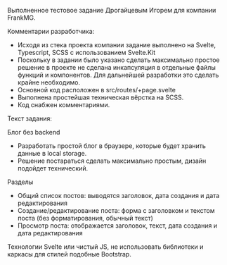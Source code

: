Выполненное тестовое задание Дрогайцевым Игорем для компании FrankMG.

Комментарии разработчика: 

- Исходя из стека проекта компании задание выполнено на Svelte, Typescript, SCSS c использованием Svelte.Kit
- Поскольку в задании было указано сделать максимально простое решение в проекте не сделана инкапсуляция в отдельные файлы функций и компонентов. Для дальнейшей разработки это сделать крайне необходимо. 
- Основной код расположен в src/routes/+page.svelte
- Выполнена простейшая техническая вёрстка на SCSS. 
- Код снабжен комментариями.

Текст задания: 

Блог без backend

- Разработать простой блог в браузере, которые будет хранить данные в local storage.
- Решение постараться сделать максимально простым, дизайн подойдет технический.

Разделы
- Общий список постов: выводятся заголовок, дата создания и дата редактирования
- Создание/редактирование поста: форма с заголовком и текстом поста (без 
форматирования, обычный текст)
- Просмотр поста: отображается заголовок, текст, дата создания и дата редактирования

Технологии
Svelte или чистый JS, не использовать библиотеки и каркасы для стилей подобные Bootstrap.
